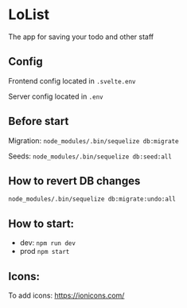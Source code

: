 # LoList
The app for saving your todo and other staff

## Config

Frontend config located in `.svelte.env`

Server config located in `.env`

## Before start

Migration:
```node_modules/.bin/sequelize db:migrate```

Seeds:
```node_modules/.bin/sequelize db:seed:all```

## How to revert DB changes

```node_modules/.bin/sequelize db:migrate:undo:all```

## How to start:

- dev:
`npm run dev`
- prod
`npm start`


## Icons:
  To add icons: https://ionicons.com/
